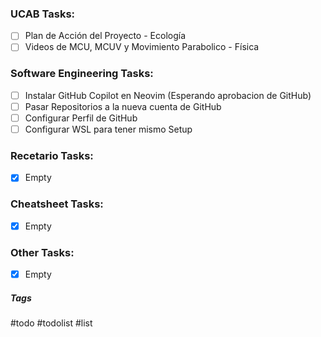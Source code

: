 ### UCAB Tasks:

- [ ] Plan de Acción del Proyecto - Ecología
- [ ] Videos de MCU, MCUV y Movimiento Parabolico - Física

### Software Engineering Tasks:

- [ ] Instalar GitHub Copilot en Neovim (Esperando aprobacion de GitHub)
- [ ] Pasar Repositorios a la nueva cuenta de GitHub
- [ ] Configurar Perfil de GitHub
- [ ] Configurar WSL para tener mismo Setup

### Recetario Tasks:

- [x] Empty

### Cheatsheet Tasks:

- [x] Empty

### Other Tasks:

- [x] Empty

##### Tags

#todo #todolist #list